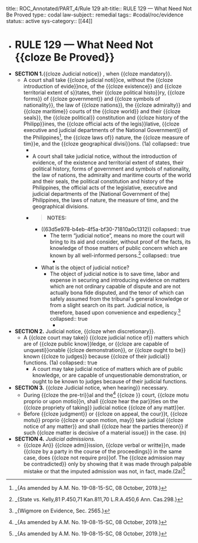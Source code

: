 title:: ROC_Annotated/PART_4/Rule 129
alt-title:: RULE 129 — What Need Not Be Proved
type:: codal
law-subject:: remedial
tags:: #codal/roc/evidence
status:: active
sys-category:: [[44]]

- # RULE 129 — What Need Not {{cloze Be Proved}}
- **SECTION 1.**{{cloze Judicial notice}} , when {{cloze mandatory}}.
	- A court shall take {{cloze judicial noti}}ce, without the {{cloze introduction of evide}}nce, of the {{cloze existence}} and {{cloze territorial extent of s}}tates, their {{cloze political histo}}ry, {{cloze forms}} of {{cloze government}} and {{cloze symbols of nationality}}, the law of {{cloze nations}}, the {{cloze admiralty}} and {{cloze maritime}} courts of the {{cloze world}} and their {{cloze seals}}, the {{cloze political}} constitution and {{cloze history of the Philipp}}ines, the {{cloze official acts of the legis}}lative, {{cloze executive and judicial departments of the National Government}} of the Philippines[^1], the {{cloze laws of}} nature, the {{cloze measure of tim}}e, and the {{cloze geographical divisi}}ons. (1a)
	  collapsed:: true
		- [^1]: _{As amended by A.M. No. 19-08-15-SC, 08 October, 2019.}
		- A court shall take judicial notice, without the introduction of evidence, of the existence and territorial extent of states, their political history, forms of government and symbols of nationality, the law of nations, the admiralty and maritime courts of the world and their seals, the political constitution and history of the Philippines, the official acts of the legislative, executive and judicial departments of the [National Government of the] Philippines, the laws of nature, the measure of time, and the geographical divisions.
		- > **NOTES:**
			- ((63d5e978-b4eb-4f5a-bf30-71810a0c1312))
			  collapsed:: true
				- The term “judicial notice”, means no more the court will bring to its aid and consider, without proof of the facts, its knowledge of those matters of public concern which are known by all well-informed persons.[^q1]
				  collapsed:: true
					- [^q1]: _{State vs. Kelly,81 P.450,71 Kan.811,70 L.R.A.450,6 Ann. Cas.298.}
			- What is the object of judicial notice?
				- The object of judicial notice is to save time, labor and expense in securing and introducing evidence on matters which are not ordinary capable of dispute and are not actually bona fide disputed, and the tenor of which can safely assumed from the tribunal's general knowledge or from a slight search on its part. Judicial notice, is therefore, based upon convenience and expediency.[^q2]
				  collapsed:: true
					- [^q2]: _{Wigmore on Evidence, Sec. 2565.}
- **SECTION 2.** Judicial notice, {{cloze when discretionary}}.
	- A {{cloze court may take}} {{cloze judicial notice of}} matters which are of {{cloze public know}}ledge, or {{cloze are capable of unquesti}}onable {{cloze demonstration}}, or {{cloze ought to be}} known {{cloze to judges}} because {{cloze of their judicial}} functions. (1a)
	  collapsed:: true
		- A court may take judicial notice of matters which are of public knowledge, or are capable of unquestionable demonstration, or ought to be known to judges because of their judicial functions.
- **SECTION 3.** {{cloze Judicial notice, when hearing}} necessary.
	- During {{cloze the pre-tri}}al  and the[^1] {{cloze }} court, {{cloze motu proprio or upon motio}}n, shall {{cloze hear the par}}ties on the {{cloze propriety of taking}} judicial notice {{cloze of any matt}}er.
	- Before {{cloze judgment}} or {{cloze on appeal, the cour}}t, {{cloze motu}} proprio {{cloze or upon motion, may}} take judicial {{cloze notice of any matter}} and shall {{cloze hear the parties thereon}} if such {{cloze matter is decisive of a material issue}} in the case. (n)
- **SECTION 4.** *Judicial admissions.*
	- {{cloze An}} {{cloze adm}}ission, {{cloze verbal or writte}}n, made {{cloze by a party in the course of the proceedings}} in the same case, does {{cloze not require pro}}of. The {{cloze admission may be contradicted}} only by showing that it was made through palpable mistake or that the imputed admission was not, in fact, made.(2a)[^1]